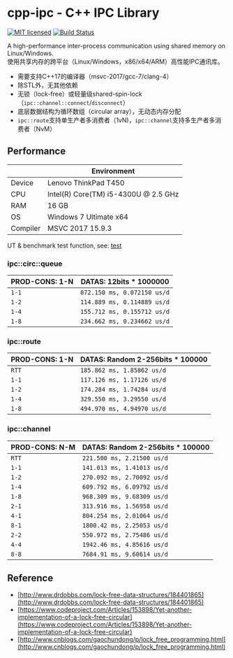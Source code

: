 # cpp-ipc - C++ IPC Library

[![MIT licensed](https://img.shields.io/badge/license-MIT-blue.svg)](https://github.com/mutouyun/cpp-ipc/blob/master/LICENSE) [![Build Status](https://travis-ci.org/mutouyun/cpp-ipc.svg?branch=master)](https://travis-ci.org/mutouyun/cpp-ipc)
 
A high-performance inter-process communication using shared memory on Linux/Windows.  
使用共享内存的跨平台（Linux/Windows，x86/x64/ARM）高性能IPC通讯库。
 
 * 需要支持C++17的编译器（msvc-2017/gcc-7/clang-4）
 * 除STL外，无其他依赖
 * 无锁（lock-free）或轻量级shared-spin-lock（`ipc::channel::connect`/`disconnect`）
 * 底层数据结构为循环数组（circular array），无动态内存分配
 * `ipc::route`支持单生产者多消费者（1vN)，`ipc::channel`支持多生产者多消费者（NvM）
 
## Performance

 | | Environment |
 | ------ | ------ |
 | Device | Lenovo ThinkPad T450 |
 | CPU | Intel(R) Core(TM) i5-4300U @ 2.5 GHz |
 | RAM | 16 GB |
 | OS | Windows 7 Ultimate x64 |
 | Compiler | MSVC 2017 15.9.3 |

UT & benchmark test function, see: [test](test)

### ipc::circ::queue

 | PROD-CONS: 1-N | DATAS: 12bits * 1000000 |
 | ------ | ------ |
 | `1-1` | `072.150 ms, 0.072150 us/d` |
 | `1-2` | `114.889 ms, 0.114889 us/d` |
 | `1-4` | `155.712 ms, 0.155712 us/d` |
 | `1-8` | `234.662 ms, 0.234662 us/d` |

### ipc::route

 | PROD-CONS: 1-N | DATAS: Random 2-256bits * 100000 |
 | ------ | ------ |
 | `RTT` | `185.862 ms, 1.85862 us/d` |
 | `1-1` | `117.126 ms, 1.17126 us/d` |
 | `1-2` | `174.284 ms, 1.74284 us/d` |
 | `1-4` | `329.550 ms, 3.29550 us/d` |
 | `1-8` | `494.970 ms, 4.94970 us/d` |

### ipc::channel

 | PROD-CONS: N-M | DATAS: Random 2-256bits * 100000 |
 | ------ | ------ |
 | `RTT` | `221.500 ms, 2.21500 us/d` |
 | `1-1` | `141.013 ms, 1.41013 us/d` |
 | `1-2` | `270.092 ms, 2.70092 us/d` |
 | `1-4` | `609.792 ms, 6.09792 us/d` |
 | `1-8` | `968.309 ms, 9.68309 us/d` |
 | `2-1` | `313.916 ms, 1.56958 us/d` |
 | `4-1` | `804.254 ms, 2.01064 us/d` |
 | `8-1` | `1800.42 ms, 2.25053 us/d` |
 | `2-2` | `550.972 ms, 2.75486 us/d` |
 | `4-4` | `1942.46 ms, 4.85616 us/d` |
 | `8-8` | `7684.91 ms, 9.60614 us/d` |

## Reference

 * [http://www.drdobbs.com/lock-free-data-structures/184401865](http://www.drdobbs.com/lock-free-data-structures/184401865)
 * [https://www.codeproject.com/Articles/153898/Yet-another-implementation-of-a-lock-free-circular](https://www.codeproject.com/Articles/153898/Yet-another-implementation-of-a-lock-free-circular)
 * [http://www.cnblogs.com/gaochundong/p/lock_free_programming.html](http://www.cnblogs.com/gaochundong/p/lock_free_programming.html)